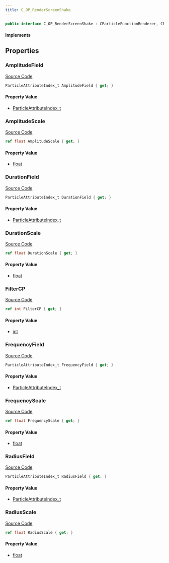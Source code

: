 ```yaml
---
title: C_OP_RenderScreenShake
---
```


```csharp
public interface C_OP_RenderScreenShake : CParticleFunctionRenderer, CParticleFunction, ISchemaClass<CParticleFunction>, ISchemaClass<CParticleFunctionRenderer>, ISchemaClass<C_OP_RenderScreenShake>, ISchemaField, ISchemaClass, INativeHandle
```

#### Implements

## Properties

### AmplitudeField

[Source Code](https://github.com/swiftly-solution/swiftlys2/blob/beta/managed/src/SwiftlyS2.Generated/Schemas/Interfaces/C_OP_RenderScreenShake.cs#L30)

```csharp
ParticleAttributeIndex_t AmplitudeField { get; }
```

#### Property Value

- [ParticleAttributeIndex_t](/docs/api/shared/schemadefinitions/particleattributeindex_t)

### AmplitudeScale

[Source Code](https://github.com/swiftly-solution/swiftlys2/blob/beta/managed/src/SwiftlyS2.Generated/Schemas/Interfaces/C_OP_RenderScreenShake.cs#L22)

```csharp
ref float AmplitudeScale { get; }
```

#### Property Value

- [float](https://learn.microsoft.com/dotnet/api/system.single)

### DurationField

[Source Code](https://github.com/swiftly-solution/swiftlys2/blob/beta/managed/src/SwiftlyS2.Generated/Schemas/Interfaces/C_OP_RenderScreenShake.cs#L26)

```csharp
ParticleAttributeIndex_t DurationField { get; }
```

#### Property Value

- [ParticleAttributeIndex_t](/docs/api/shared/schemadefinitions/particleattributeindex_t)

### DurationScale

[Source Code](https://github.com/swiftly-solution/swiftlys2/blob/beta/managed/src/SwiftlyS2.Generated/Schemas/Interfaces/C_OP_RenderScreenShake.cs#L16)

```csharp
ref float DurationScale { get; }
```

#### Property Value

- [float](https://learn.microsoft.com/dotnet/api/system.single)

### FilterCP

[Source Code](https://github.com/swiftly-solution/swiftlys2/blob/beta/managed/src/SwiftlyS2.Generated/Schemas/Interfaces/C_OP_RenderScreenShake.cs#L32)

```csharp
ref int FilterCP { get; }
```

#### Property Value

- [int](https://learn.microsoft.com/dotnet/api/system.int32)

### FrequencyField

[Source Code](https://github.com/swiftly-solution/swiftlys2/blob/beta/managed/src/SwiftlyS2.Generated/Schemas/Interfaces/C_OP_RenderScreenShake.cs#L28)

```csharp
ParticleAttributeIndex_t FrequencyField { get; }
```

#### Property Value

- [ParticleAttributeIndex_t](/docs/api/shared/schemadefinitions/particleattributeindex_t)

### FrequencyScale

[Source Code](https://github.com/swiftly-solution/swiftlys2/blob/beta/managed/src/SwiftlyS2.Generated/Schemas/Interfaces/C_OP_RenderScreenShake.cs#L20)

```csharp
ref float FrequencyScale { get; }
```

#### Property Value

- [float](https://learn.microsoft.com/dotnet/api/system.single)

### RadiusField

[Source Code](https://github.com/swiftly-solution/swiftlys2/blob/beta/managed/src/SwiftlyS2.Generated/Schemas/Interfaces/C_OP_RenderScreenShake.cs#L24)

```csharp
ParticleAttributeIndex_t RadiusField { get; }
```

#### Property Value

- [ParticleAttributeIndex_t](/docs/api/shared/schemadefinitions/particleattributeindex_t)

### RadiusScale

[Source Code](https://github.com/swiftly-solution/swiftlys2/blob/beta/managed/src/SwiftlyS2.Generated/Schemas/Interfaces/C_OP_RenderScreenShake.cs#L18)

```csharp
ref float RadiusScale { get; }
```

#### Property Value

- [float](https://learn.microsoft.com/dotnet/api/system.single)

